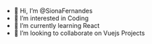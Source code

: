 - 👋 Hi, I’m @SionaFernandes
- 👀 I’m interested in Coding
- 🌱 I’m currently learning React
- 💞️ I’m looking to collaborate on Vuejs Projects
<!-- - 📫 How to reach me .. -->

<!---
SionaFernandes/SionaFernandes is a ✨ special ✨ repository because its `README.md` (this file) appears on your GitHub profile.
You can click the Preview link to take a look at your changes.
--->
